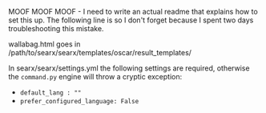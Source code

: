 
MOOF MOOF MOOF - I need to write an actual readme that explains how to set this up.  The following line is so I don't forget because I spent two days troubleshooting this mistake.

wallabag.html goes in /path/to/searx/searx/templates/oscar/result_templates/

In searx/searx/settings.yml the following settings are required, otherwise the `command.py` engine will throw a cryptic exception:
* `default_lang : ""`
* `prefer_configured_language: False`

